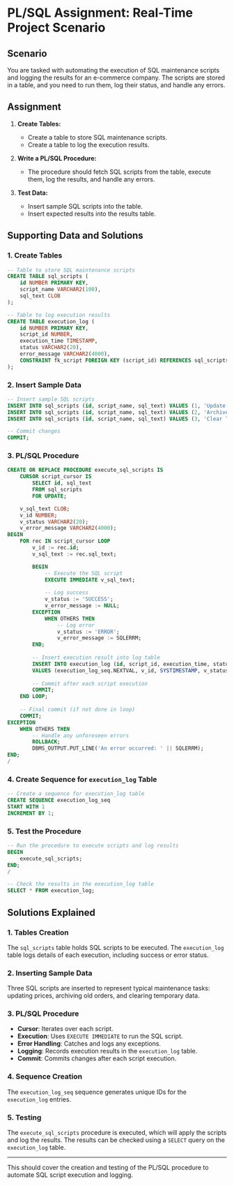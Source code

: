 # PL/SQL Assignment: Real-Time Project Scenario

## Scenario

You are tasked with automating the execution of SQL maintenance scripts and logging the results for an e-commerce company. The scripts are stored in a table, and you need to run them, log their status, and handle any errors.

## Assignment

1. **Create Tables:**
   - Create a table to store SQL maintenance scripts.
   - Create a table to log the execution results.

2. **Write a PL/SQL Procedure:**
   - The procedure should fetch SQL scripts from the table, execute them, log the results, and handle any errors.

3. **Test Data:**
   - Insert sample SQL scripts into the table.
   - Insert expected results into the results table.

## Supporting Data and Solutions

### 1. Create Tables

```sql
-- Table to store SQL maintenance scripts
CREATE TABLE sql_scripts (
    id NUMBER PRIMARY KEY,
    script_name VARCHAR2(100),
    sql_text CLOB
);

-- Table to log execution results
CREATE TABLE execution_log (
    id NUMBER PRIMARY KEY,
    script_id NUMBER,
    execution_time TIMESTAMP,
    status VARCHAR2(20),
    error_message VARCHAR2(4000),
    CONSTRAINT fk_script FOREIGN KEY (script_id) REFERENCES sql_scripts(id)
);
```

### 2. Insert Sample Data

```sql
-- Insert sample SQL scripts
INSERT INTO sql_scripts (id, script_name, sql_text) VALUES (1, 'Update Price', 'UPDATE products SET price = price * 1.10 WHERE category = ''Electronics'';');
INSERT INTO sql_scripts (id, script_name, sql_text) VALUES (2, 'Archive Old Orders', 'INSERT INTO archived_orders SELECT * FROM orders WHERE order_date < SYSDATE - INTERVAL ''1 YEAR'';');
INSERT INTO sql_scripts (id, script_name, sql_text) VALUES (3, 'Clear Temp Data', 'DELETE FROM temp_data;');

-- Commit changes
COMMIT;
```

### 3. PL/SQL Procedure

```sql
CREATE OR REPLACE PROCEDURE execute_sql_scripts IS
    CURSOR script_cursor IS
        SELECT id, sql_text
        FROM sql_scripts
        FOR UPDATE;

    v_sql_text CLOB;
    v_id NUMBER;
    v_status VARCHAR2(20);
    v_error_message VARCHAR2(4000);
BEGIN
    FOR rec IN script_cursor LOOP
        v_id := rec.id;
        v_sql_text := rec.sql_text;

        BEGIN
            -- Execute the SQL script
            EXECUTE IMMEDIATE v_sql_text;
            
            -- Log success
            v_status := 'SUCCESS';
            v_error_message := NULL;
        EXCEPTION
            WHEN OTHERS THEN
                -- Log error
                v_status := 'ERROR';
                v_error_message := SQLERRM;
        END;
        
        -- Insert execution result into log table
        INSERT INTO execution_log (id, script_id, execution_time, status, error_message)
        VALUES (execution_log_seq.NEXTVAL, v_id, SYSTIMESTAMP, v_status, v_error_message);
        
        -- Commit after each script execution
        COMMIT;
    END LOOP;
    
    -- Final commit (if not done in loop)
    COMMIT;
EXCEPTION
    WHEN OTHERS THEN
        -- Handle any unforeseen errors
        ROLLBACK;
        DBMS_OUTPUT.PUT_LINE('An error occurred: ' || SQLERRM);
END;
/
```

### 4. Create Sequence for `execution_log` Table

```sql
-- Create a sequence for execution_log table
CREATE SEQUENCE execution_log_seq
START WITH 1
INCREMENT BY 1;
```

### 5. Test the Procedure

```sql
-- Run the procedure to execute scripts and log results
BEGIN
    execute_sql_scripts;
END;
/

-- Check the results in the execution_log table
SELECT * FROM execution_log;
```

## Solutions Explained

### 1. Tables Creation

The `sql_scripts` table holds SQL scripts to be executed. The `execution_log` table logs details of each execution, including success or error status.

### 2. Inserting Sample Data

Three SQL scripts are inserted to represent typical maintenance tasks: updating prices, archiving old orders, and clearing temporary data.

### 3. PL/SQL Procedure

- **Cursor**: Iterates over each script.
- **Execution**: Uses `EXECUTE IMMEDIATE` to run the SQL script.
- **Error Handling**: Catches and logs any exceptions.
- **Logging**: Records execution results in the `execution_log` table.
- **Commit**: Commits changes after each script execution.

### 4. Sequence Creation

The `execution_log_seq` sequence generates unique IDs for the `execution_log` entries.

### 5. Testing

The `execute_sql_scripts` procedure is executed, which will apply the scripts and log the results. The results can be checked using a `SELECT` query on the `execution_log` table.

---

This should cover the creation and testing of the PL/SQL procedure to automate SQL script execution and logging.
